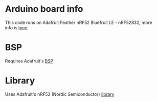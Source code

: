 # Arduino board info
This code runs on Adafruit Feather nRF52 Bluefruit LE - nRF52832, more info is [here](https://www.adafruit.com/product/3406?gclid=Cj0KCQiA47GNBhDrARIsAKfZ2rBb9XEdMtHPNB3V-s9d2wVGZU6RoBF-IGlw2pdKrWL_ai1gvkb1AGoaAnD5EALw_wcB)

# BSP
Requires Adafruit's [BSP](https://learn.adafruit.com/bluefruit-nrf52-feather-learning-guide/arduino-bsp-setup)

# Library
Uses Adafruit's nRF52 (Nordic Semiconductor) [library](https://github.com/adafruit/Adafruit_nRF52_Arduino/tree/master/libraries/Bluefruit52Lib/examples)